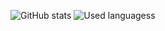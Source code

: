 ![GitHub stats](https://github-readme-stats.vercel.app/api?username=GrigLog&theme=tokyonight)
![Used languagess](https://github-readme-stats.vercel.app/api/top-langs/?username=GrigLog&layout=compact&exclude_repo=CMCGUI119,Thaumcraft-6-Source-Code,Deadly-End-Phantoms,Tips,ThaumicTinkerer,incorporeal&langs_count=10&theme=tokyonight)
